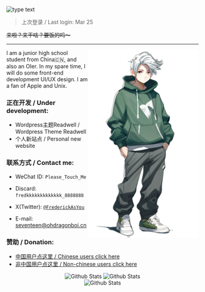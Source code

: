 ![type text](https://readme-typing-svg.demolab.com?font=Montserrat&pause=1000&random=false&width=340&lines=Just+in+time!;Have+a+good+time~;Please_Touch_Me)

> 上次登录 / Last login:
> Mar 25

~~来啦？来干啥？要饭的吗～~~

---

<div align="right">
  <img align="right" src="imgs/oktica-muse@1x.png" width="290px" alt="ohdragonboi" title="ohdragonboi" />
</div>

I am a junior high school student from China🇨🇳, and also an OIer. In my spare time, I will do some front-end development UI/UX design. I am a fan of Apple and Unix.

### 正在开发 / Under development:

 - Wordpress主题Readwell / Wordpress Theme Readwell
 - 个人新站点 / Personal new website

### 联系方式 / Contact me:

 - WeChat ID: `Please_Touch_Me`

 - Discard: `fredkkkkkkkkkkkkk_8888888`

 - X(Twitter): [`@FrederickAsYou`](https://twitter.com/FrederickAsYou)

 - E-mail: [seventeen@ohdragonboi.cn](mailto:seventeen@ohdragonboi.cn)

### 赞助 / Donation:

 - [中国用户点这里 / Chinese users click here](https://afdian.net/a/se7entin)
 - [非中国用户点这里 / Non-chinese users click here](https://polar.sh/FrederickAsYou)

<div align="center">
  <img src="https://github-readme-stats.vercel.app/api?username=FrederickAsYou" width="300px" title="Github Stats" />
  <img src="https://github-readme-stats.vercel.app/api/top-langs/?username=FrederickAsYou&layout=compact" width="237px" title="Github Stats" />
  <br>
  <img src="https://github-profile-trophy.vercel.app/?username=FrederickAsyou" width="700px" title="Github Stats" />
</div>
